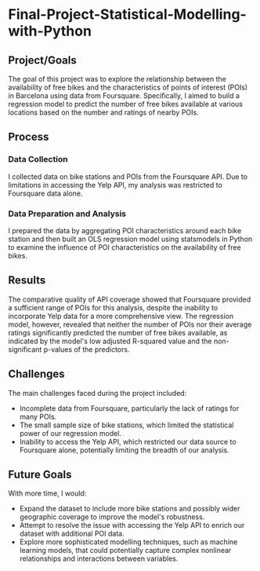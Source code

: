# Final-Project-Statistical-Modelling-with-Python

## Project/Goals
The goal of this project was to explore the relationship between the availability of free bikes and the characteristics of points of interest (POIs) in Barcelona using data from Foursquare. Specifically, I aimed to build a regression model to predict the number of free bikes available at various locations based on the number and ratings of nearby POIs.

## Process
### Data Collection
I collected data on bike stations and POIs from the Foursquare API. Due to limitations in accessing the Yelp API, my analysis was restricted to Foursquare data alone.
### Data Preparation and Analysis
I prepared the data by aggregating POI characteristics around each bike station and then built an OLS regression model using statsmodels in Python to examine the influence of POI characteristics on the availability of free bikes.
## Results
The comparative quality of API coverage showed that Foursquare provided a sufficient range of POIs for this analysis, despite the inability to incorporate Yelp data for a more comprehensive view. The regression model, however, revealed that neither the number of POIs nor their average ratings significantly predicted the number of free bikes available, as indicated by the model's low adjusted R-squared value and the non-significant p-values of the predictors.

## Challenges 
The main challenges faced during the project included:

- Incomplete data from Foursquare, particularly the lack of ratings for many POIs.
- The small sample size of bike stations, which limited the statistical power of our regression model.
- Inability to access the Yelp API, which restricted our data source to Foursquare alone, potentially limiting the breadth of our analysis.

## Future Goals
With more time, I would:

- Expand the dataset to include more bike stations and possibly wider geographic coverage to improve the model's robustness.
- Attempt to resolve the issue with accessing the Yelp API to enrich our dataset with additional POI data.
- Explore more sophisticated modelling techniques, such as machine learning models, that could potentially capture complex nonlinear relationships and interactions between variables.
